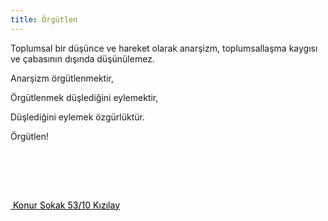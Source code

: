 ```yaml
---
title: Örgütlen
---
```

Toplumsal bir düşünce ve hareket olarak anarşizm, toplumsallaşma kaygısı ve çabasının dışında düşünülemez.

Anarşizm örgütlenmektir, 

Örgütlenmek düşlediğini eylemektir, 

Düşlediğini eylemek özgürlüktür.

Örgütlen!













<!-- DOKUNMA BURAYA -->



<br>

<br>

<a href="index.xml" style="color:black">                                                <i class="fa fa-rss-square" style="font-size:36px;"></i></a> <a href="https://twitter.com/karaladergi" style="color:black">          <i class="fa fa-twitter" style="font-size:36px"></i></a> <a href="https://instagram.com/karaladergi" style="color:black">      <i class="fa fa-instagram" style="font-size:36px"></i></a> <a href="https://facebook.com/karaladergi" style="color:black">        <i class="fa fa-facebook-f" style="font-size:36px"></i> <a href="mailto:karaladergi@gmail.com" style="color:black">    						<i class="fa fa-envelope" style="font-size:36px"></i></a> <a href="https://wa.me/905389321997" style="color:black">      <i class="fa fa-whatsapp" style="font-size:36px"></i></a>

<br>


<a href="https://goo.gl/maps/12rP9QvqrVuzaz837" style="color:black"><i class="fa fa-map" style="font-size:15px"></i>&nbsp;Konur Sokak 53&#47;10 Kızılay</a>
